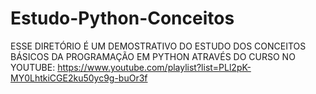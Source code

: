 # Estudo-Python-Conceitos
ESSE DIRETÓRIO É UM DEMOSTRATIVO DO ESTUDO DOS CONCEITOS BÁSICOS DA PROGRAMAÇÃO EM PYTHON ATRAVÉS DO CURSO NO YOUTUBE: https://www.youtube.com/playlist?list=PLl2pK-MY0LhtkiCGE2ku50yc9g-buOr3f
